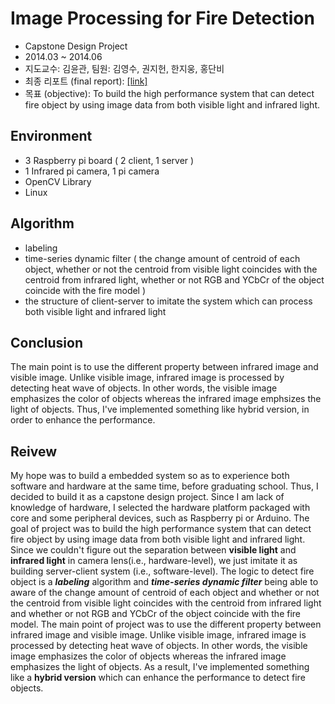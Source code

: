 # Image Processing for Fire Detection

- Capstone Design Project
- 2014.03 ~ 2014.06
- 지도교수: 김윤관, 팀원: 김영수, 권지헌, 한지웅, 홍단비
- 최종 리포트 (final report): [[link]](https://1drv.ms/w/s!AllPqyV9kKUrgXGdeFJ06NZIc4FE)
- 목표 (objective): To build the high performance system that can detect fire object by using image data from both visible light and infrared light. 

## Environment
* 3 Raspberry pi board ( 2 client, 1 server )
* 1 Infrared pi camera, 1 pi camera
* OpenCV Library
* Linux

## Algorithm
* labeling 
* time-series dynamic filter ( the change amount of centroid of each object, whether or not the centroid from visible light coincides with the centroid from infrared light, whether or not RGB and YCbCr of the object coincide with the fire model ) 
* the structure of client-server to imitate the system which can process both visible light and infrared light

## Conclusion
The main point is to use the different property between infrared image and visible image. Unlike visible image, infrared image is processed by detecting heat wave of objects. In other words, the visible image emphasizes the color of objects whereas the infrared image emphsizes the light of objects. Thus, I've implemented something like hybrid version, in order to enhance the performance. 

## Reivew
My hope was to build a embedded system so as to experience both software and hardware at the same time, before graduating school. Thus, I decided to build it as a capstone design project. Since I am lack of knowledge of hardware, I selected the hardware platform packaged with core and some peripheral devices, such as Raspberry pi or Arduino.
The goal of project was to build the high performance system that can detect fire object by using image data from both visible light and infrared light. Since we couldn't figure out the separation between **visible light** and **infrared light** in camera lens(i.e., hardware-level), we just imitate it as building server-client system (i.e., software-level).
The logic to detect fire object is a ***labeling*** algorithm and ***time-series dynamic filter*** being able to aware of the change amount of centroid of each object and whether or not the centroid from visible light coincides with the centroid from infrared light and whether or not RGB and YCbCr of the object coincide with the fire model.
The main point of project was to use the different property between infrared image and visible image. Unlike visible image, infrared image is processed by detecting heat wave of objects. In other words, the visible image emphasizes the color of objects whereas the infrared image emphasizes the light of objects. As a result, I've implemented something like a **hybrid version** which can enhance the performance to detect fire objects.

